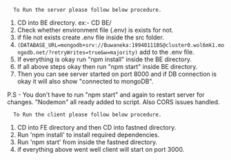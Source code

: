
      To Run the server please follow below procedure.

1. CD into BE directory. ex:- CD BE/
2. Check whether environment file (.env) is exists for not.
3. if file not exists create .env file inside the src folder.
4. ``(DATABASE_URL=mongodb+srv://Buwaneka:19940111BS@cluster0.wol6mk1.mongodb.net/?retryWrites=true&w=majority)`` add to the .env file.
5. If everything is okay run "npm install" inside the BE directory.
6. If all above steps okay then run "npm start" inside BE directory.
7. Then you can see server started on port 8000 and if DB connection is okay it will also show "connected to mongoDB".

P.S - You don't have to run "npm start" and again to restart server for changes. "Nodemon" all ready added to script.
      Also CORS issues handled.
      
      
      To Run the client please follow below procedure.

1. CD into FE directory and then CD into fastned directory.
2. Run 'npm install' to install required dependencies.
3. Run 'npm start' from inside the fastned directory.
4. if everything above went well client will start on port 3000.
